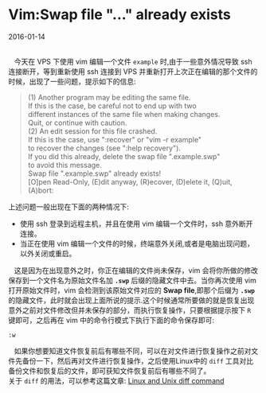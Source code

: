 # Vim:Swap file "..." already exists           
2016-01-14  <br /><br />     

&nbsp;&nbsp;&nbsp;今天在 VPS 下使用 vim 编辑一个文件 `example` 时,由于一些意外情况导致 ssh 连接断开，等到重新使用 ssh 连接到 VPS 并重新打开上次正在编辑的那个文件的时候，出现了一些问题，提示如下的信息:            

> (1) Another program may be editing the same file.            
    If this is the case, be careful not to end up with two            
    different instances of the same file when making changes.                    
    Quit, or continue with caution.              
> (2) An edit session for this file crashed.          
    If this is the case, use ":recover" or "vim -r example"   
    to recover the changes (see ":help recovery").   
    If you did this already, delete the swap file ".example.swp"   
    to avoid this message.          
> Swap file ".example.swp" already exists!   
> [O]pen Read-Only, (E)dit anyway, (R)ecover, (D)elete it, (Q)uit, (A)bort:

上述问题一般出现在下面的两种情况下:            

- 使用 ssh 登录到远程主机，并且在使用 vim 编辑一个文件时，ssh 意外断开连接。            
- 当正在使用 vim 编辑一个文件的时候，终端意外关闭,或者是电脑出现问题，以外关闭或重启。

&nbsp;&nbsp;&nbsp;这是因为在出现意外之时，你正在编辑的文件尚未保存，vim 会将你所做的修改保存到一个文件名为原始文件名加 **`.swp`** 后缀的隐藏文件中去。当你再次使用 vim 打开原始文件时，vim 会检测到该原始文件对应的 **Swap file**,即那个后缀为 **`.swp`** 的隐藏文件，此时就会出现上面所说的提示.这个时候通常所要做的就是恢复出现意外之前对文件修改但并未保存的部分，而执行恢复操作，只要根据提示按下 `R` 键即可，之后再在 vim 中的命令行模式下执行下面的命令保存即可:   

    :w
&nbsp;&nbsp;&nbsp;如果你想要知道文件恢复前后有哪些不同，可以在对文件进行恢复操作之前对文件先备份一下，然后再对文件进行恢复操作，之后使用Linux中的 `diff` 工具对比备份文件和恢复后的文件，即可获知文件恢复前后有哪些不同了。            
关于 `diff` 的用法，可以参考这篇文章: [Linux and Unix diff command](http://www.computerhope.com/unix/udiff.htm) 

